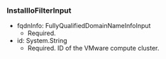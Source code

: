 ### InstallIoFilterInput


- fqdnInfo: FullyQualifiedDomainNameInfoInput
  - Required. 
- id: System.String
  - Required. ID of the VMware compute cluster.
